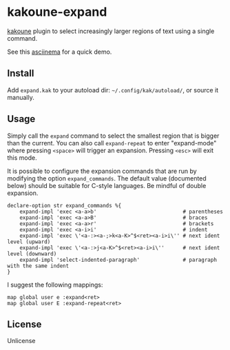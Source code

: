 # kakoune-expand

[kakoune](http://kakoune.org) plugin to select increasingly larger regions of text using a single command.

See this [asciinema](https://asciinema.org/a/138326) for a quick demo.

## Install

Add `expand.kak` to your autoload dir: `~/.config/kak/autoload/`, or source it manually.

## Usage

Simply call the `expand` command to select the smallest region that is bigger than the current. You can also call `expand-repeat` to enter "expand-mode" where pressing `<space>` will trigger an expansion. Pressing `<esc>` will exit this mode.

It is possible to configure the expansion commands that are run by modifying the option `expand_commands`. 
The default value (documented below) should be suitable for C-style languages. Be mindful of double expansion.
```
declare-option str expand_commands %{
    expand-impl 'exec <a-a>b'                            # parentheses
    expand-impl 'exec <a-a>B'                            # braces
    expand-impl 'exec <a-a>r'                            # brackets
    expand-impl 'exec <a-i>i'                            # indent
    expand-impl 'exec \'<a-:><a-;>k<a-K>^$<ret><a-i>i\'' # next ident level (upward)
    expand-impl 'exec \'<a-:>j<a-K>^$<ret><a-i>i\''      # next ident level (downward)
    expand-impl 'select-indented-paragraph'              # paragraph with the same indent
}
```

I suggest the following mappings:
```
map global user e :expand<ret>
map global user E :expand-repeat<ret>
```

## License

Unlicense
